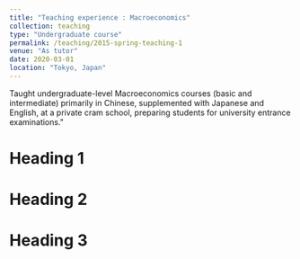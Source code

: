 ```yaml
---
title: "Teaching experience : Macroeconomics"
collection: teaching
type: "Undergraduate course"
permalink: /teaching/2015-spring-teaching-1
venue: "As tutor"
date: 2020-03-01
location: "Tokyo, Japan"
---
```


Taught undergraduate-level Macroeconomics courses (basic and intermediate) primarily in Chinese, supplemented with Japanese and English, at a private cram school, preparing students for university entrance examinations."

Heading 1
======

Heading 2
======

Heading 3
======
